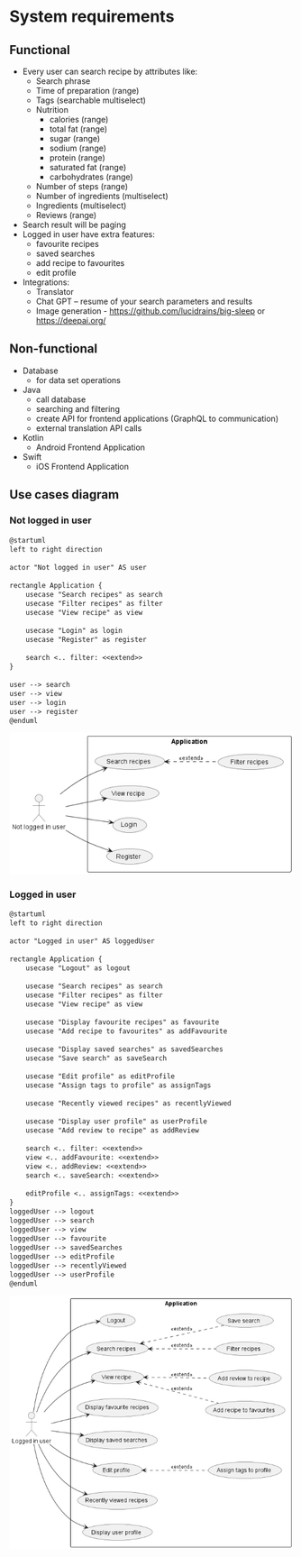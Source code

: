 # System requirements

## Functional

- Every user can search recipe by attributes like:
    - Search phrase
    - Time of preparation (range)
    - Tags (searchable multiselect)
    - Nutrition
        - calories (range)
        - total fat (range)
        - sugar (range)
        - sodium (range)
        - protein (range)
        - saturated fat (range)
        - carbohydrates (range)
    - Number of steps (range)
    - Number of ingredients (multiselect)
    - Ingredients (multiselect)
    - Reviews (range)
- Search result will be paging
- Logged in user have extra features:
    - favourite recipes
    - saved searches
    - add recipe to favourites
    - edit profile
- Integrations:
    - Translator
    - Chat GPT – resume of your search parameters and results
    - Image generation - https://github.com/lucidrains/big-sleep or https://deepai.org/

## Non-functional

- Database
    - for data set operations
- Java
    - call database
    - searching and filtering
    - create API for frontend applications (GraphQL to communication)
    - external translation API calls
- Kotlin
    - Android Frontend Application
- Swift
    - iOS Frontend Application

## Use cases diagram

### Not logged in user

```plantuml
@startuml
left to right direction

actor "Not logged in user" AS user

rectangle Application {
    usecase "Search recipes" as search
    usecase "Filter recipes" as filter
    usecase "View recipe" as view
    
    usecase "Login" as login
    usecase "Register" as register
    
    search <.. filter: <<extend>>
}

user --> search
user --> view
user --> login
user --> register
@enduml
```
![](media/NotLoggedInUserUseCases.png)

### Logged in user

```plantuml
@startuml
left to right direction

actor "Logged in user" AS loggedUser

rectangle Application {
    usecase "Logout" as logout
    
    usecase "Search recipes" as search
    usecase "Filter recipes" as filter
    usecase "View recipe" as view
    
    usecase "Display favourite recipes" as favourite
    usecase "Add recipe to favourites" as addFavourite
    
    usecase "Display saved searches" as savedSearches
    usecase "Save search" as saveSearch
    
    usecase "Edit profile" as editProfile
    usecase "Assign tags to profile" as assignTags
    
    usecase "Recently viewed recipes" as recentlyViewed
    
    usecase "Display user profile" as userProfile
    usecase "Add review to recipe" as addReview
    
    search <.. filter: <<extend>>
    view <.. addFavourite: <<extend>>
    view <.. addReview: <<extend>>
    search <.. saveSearch: <<extend>>
    
    editProfile <.. assignTags: <<extend>>
}
loggedUser --> logout
loggedUser --> search
loggedUser --> view
loggedUser --> favourite
loggedUser --> savedSearches
loggedUser --> editProfile
loggedUser --> recentlyViewed
loggedUser --> userProfile
@enduml
```
![](media/LoggedInUserUseCases.png)
